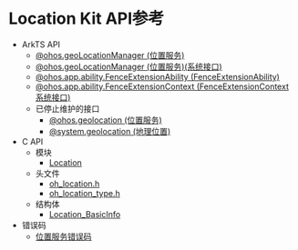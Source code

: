 # Location Kit API参考

- ArkTS API
  - [@ohos.geoLocationManager (位置服务)](js-apis-geoLocationManager.md)
  - [@ohos.geoLocationManager (位置服务)(系统接口)](js-apis-geoLocationManager-sys.md)
  - [@ohos.app.ability.FenceExtensionAbility (FenceExtensionAbility)](js-apis-app-ability-FenceExtensionAbility.md)
  - [@ohos.app.ability.FenceExtensionContext (FenceExtensionContext系统接口)](js-apis-app-ability-FenceExtensionContext-sys.md)
  - 已停止维护的接口
    - [@ohos.geolocation (位置服务)](js-apis-geolocation.md)
    - [@system.geolocation (地理位置)](js-apis-system-location.md)
- C API
  - 模块
    - [Location](_location.md)
  - 头文件
    - [oh_location.h](oh__location_8h.md)
    - [oh_location_type.h](oh__location__type_8h.md)
  - 结构体
    - [Location_BasicInfo](_location___basic_info.md)
- 错误码
  - [位置服务错误码](errorcode-geoLocationManager.md)
